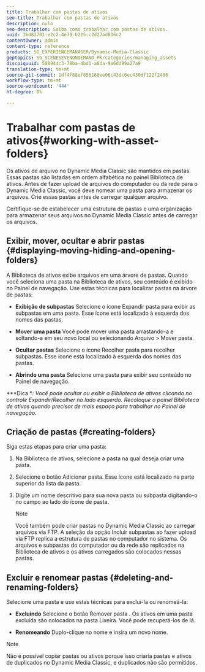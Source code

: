 ```yaml
---
title: Trabalhar com pastas de ativos
seo-title: Trabalhar com pastas de ativos
description: nulo
seo-description: Saiba como trabalhar com pastas de ativos.
uuid: 3bd83701-e2c2-4e39-b225-c2d27ad836c2
contentOwner: admin
content-type: reference
products: SG_EXPERIENCEMANAGER/Dynamic-Media-Classic
geptopics: SG_SCENESEVENONDEMAND_PK/categories/managing_assets
discoiquuid: 588944c3-78ba-4bd1-a8da-9a6dd99a27a9
translation-type: tm+mt
source-git-commit: 1df4f88ef856160ee06c43dc6ec430df122f2408
workflow-type: tm+mt
source-wordcount: '444'
ht-degree: 0%

---
```



# Trabalhar com pastas de ativos{#working-with-asset-folders}

Os ativos de arquivo no Dynamic Media Classic são mantidos em pastas. Essas pastas são listadas em ordem alfabética no painel Biblioteca de ativos. Antes de fazer upload de arquivos do computador ou da rede para o Dynamic Media Classic, você deve nomear uma pasta para armazenar os arquivos. Crie essas pastas antes de carregar qualquer arquivo.

Certifique-se de estabelecer uma estrutura de pastas e uma organização para armazenar seus arquivos no Dynamic Media Classic antes de carregar os arquivos.

## Exibir, mover, ocultar e abrir pastas {#displaying-moving-hiding-and-opening-folders}

A Biblioteca de ativos exibe arquivos em uma árvore de pastas. Quando você seleciona uma pasta na Biblioteca de ativos, seu conteúdo é exibido no Painel de navegação. Use estas técnicas para localizar pastas na árvore de pastas:

* **Exibição de subpastas** Selecione o ícone Expandir pasta para exibir as subpastas em uma pasta. Esse ícone está localizado à esquerda dos nomes das pastas.

* **Mover uma pasta** Você pode mover uma pasta arrastando-a e soltando-a em seu novo local ou selecionando Arquivo > Mover pasta.

* **Ocultar pastas** Selecione o ícone Recolher pasta para recolher subpastas. Esse ícone está localizado à esquerda dos nomes das pastas.

* **Abrindo uma pasta** Selecione uma pasta para exibir seu conteúdo no Painel de navegação.

***Dica **: Você pode ocultar ou exibir a Biblioteca de ativos clicando no controle Expandir/Recolher no lado esquerdo. Recoloque o painel Biblioteca de ativos quando precisar de mais espaço para trabalhar no Painel de navegação.*

## Criação de pastas {#creating-folders}

Siga estas etapas para criar uma pasta:

1. Na Biblioteca de ativos, selecione a pasta na qual deseja criar uma pasta.
1. Selecione o botão Adicionar pasta. Esse ícone está localizado na parte superior da lista da pasta.
1. Digite um nome descritivo para sua nova pasta ou subpasta digitando-o no campo ao lado do ícone de pasta.

   >[!NOTE]
   >
   >Você também pode criar pastas no Dynamic Media Classic ao carregar arquivos via FTP. A seleção da opção Incluir subpastas ao fazer upload via FTP replica a estrutura de pastas no computador no sistema. Os arquivos e subpastas do computador ou da rede são replicados na Biblioteca de ativos e os ativos carregados são colocados nessas pastas.

## Excluir e renomear pastas {#deleting-and-renaming-folders}

Selecione uma pasta e use estas técnicas para excluí-la ou renomeá-la:

* **Excluindo** Selecione o botão Remover pasta . Os ativos em uma pasta excluída são colocados na pasta Lixeira. Você pode recuperá-los de lá.

* **Renomeando** Duplo-clique no nome e insira um novo nome.

>[!NOTE]
>
>Não é possível copiar pastas ou ativos porque isso criaria pastas e ativos de duplicados no Dynamic Media Classic, e duplicados não são permitidos.
